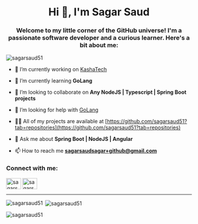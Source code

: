 <h1 align="center">Hi 👋, I'm Sagar Saud</h1>
<h3 align="center">Welcome to my little corner of the GitHub universe! I'm a passionate software developer and a curious learner. Here's a bit about me:</h3>

<p align="left"> <img src="https://komarev.com/ghpvc/?username=sagarsaud51&label=Profile%20views&color=0e75b6&style=flat" alt="sagarsaud51" /> </p>


- 🔭 I’m currently working on [KashaTech](https://kasha.io/)

- 🌱 I’m currently learning **GoLang**

- 👯 I’m looking to collaborate on **Any NodeJS | Typescript | Spring Boot projects**

- 🤝 I’m looking for help with [GoLang](https://golang.org/)

- 👨‍💻 All of my projects are available at [https://github.com/sagarsaud51?tab=repositories](https://github.com/sagarsaud51?tab=repositories)

- 💬 Ask me about **Spring Boot | NodeJS | Angular**

- 📫 How to reach me **sagarsaudsagar+github@gmail.com**

<h3 align="left">Connect with me:</h3>
<p align="left">
  <a href="https://linkedin.com/in/sagarsaud51" target="blank"><img align="center" src="https://raw.githubusercontent.com/rahuldkjain/github-profile-readme-generator/master/src/images/icons/Social/linked-in-alt.svg" alt="sagarsaud51" height="30" width="40" /></a>
  <a href="https://twitter.com/sagarsaudsagar" target="blank"><img align="center" src="https://raw.githubusercontent.com/rahuldkjain/github-profile-readme-generator/master/src/images/icons/Social/twitter.svg" alt="sagarsaudsagar" height="30" width="40" /></a>
</p>

<hr />

<p><img align="left" src="https://github-readme-stats.vercel.app/api/top-langs?username=sagarsaud51&show_icons=true&locale=en&layout=compact&theme=onedark&no-bg=true" alt="sagarsaud51" /></p>

<p>&nbsp;<img align="center" src="https://github-readme-stats.vercel.app/api?username=sagarsaud51&show_icons=true&locale=en&theme=onedark&no-bg=true" alt="sagarsaud51" /></p>

<p><img align="center" src="https://github-readme-streak-stats.herokuapp.com/?user=sagarsaud51&theme=onedark&no-bg=true" alt="sagarsaud51" /></p>


